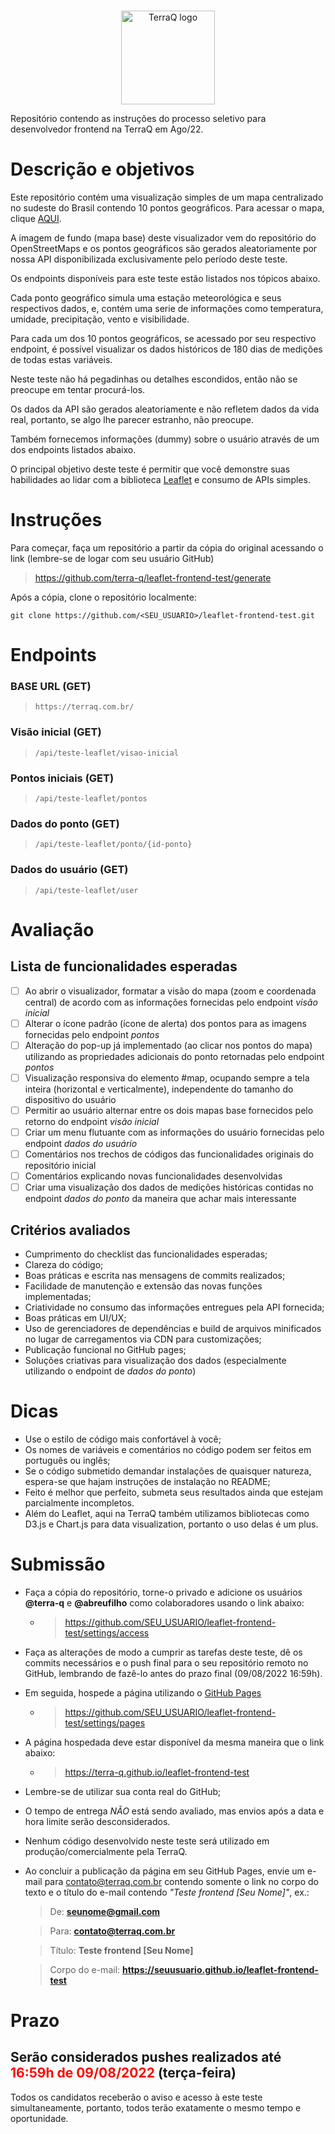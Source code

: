 <p align="center">
  <br>
  <img alt="TerraQ logo" width="150" src="https://terraq.com.br/assets/images/logo/logo.png"/>
  <br>
</p>
 
Repositório contendo as instruções do processo seletivo para desenvolvedor frontend na TerraQ em Ago/22.

# Descrição e objetivos

Este repositório contém uma visualização simples de um mapa centralizado no sudeste do Brasil contendo 10 pontos geográficos. Para acessar o mapa, clique [AQUI](https://terra-q.github.io/leaflet-frontend-test/).

A imagem de fundo (mapa base) deste visualizador vem do repositório do OpenStreetMaps e os pontos geográficos são gerados aleatoriamente por nossa API disponibilizada exclusivamente pelo período deste teste.

Os endpoints disponíveis para este teste estão listados nos tópicos abaixo.

Cada ponto geográfico simula uma estação meteorológica e seus respectivos dados, e, contém uma serie de informações como temperatura, umidade, precipitação, vento e visibilidade.

Para cada um dos 10 pontos geográficos, se acessado por seu respectivo endpoint, é possível visualizar os dados históricos de 180 dias de medições de todas estas variáveis.

Neste teste não há pegadinhas ou detalhes escondidos, então não se preocupe em tentar procurá-los.

Os dados da API são gerados aleatoriamente e não refletem dados da vida real, portanto, se algo lhe parecer estranho, não preocupe.

Também fornecemos informações (dummy) sobre o usuário através de um dos endpoints listados abaixo.

O principal objetivo deste teste é permitir que você demonstre suas habilidades ao lidar com a biblioteca [Leaflet](https://github.com/Leaflet/Leaflet) e consumo de APIs simples.

# Instruções

Para começar, faça um repositório a partir da cópia do original acessando o link (lembre-se de logar com seu usuário GitHub)
> https://github.com/terra-q/leaflet-frontend-test/generate

Após a cópia, clone o repositório localmente:

```
git clone https://github.com/<SEU_USUARIO>/leaflet-frontend-test.git
```

# Endpoints
### BASE URL (GET)
> `https://terraq.com.br/`

### Visão inicial (GET)
> `/api/teste-leaflet/visao-inicial`

### Pontos iniciais (GET)
> `/api/teste-leaflet/pontos`

### Dados do ponto (GET)
> `/api/teste-leaflet/ponto/{id-ponto}`

### Dados do usuário (GET)
> `/api/teste-leaflet/user`


# Avaliação
## Lista de funcionalidades esperadas
- [ ] Ao abrir o visualizador, formatar a visão do mapa (zoom e coordenada central) de acordo com as informações fornecidas pelo endpoint *visão inicial*
- [ ] Alterar o ícone padrão (ícone de alerta) dos pontos para as imagens fornecidas pelo endpoint *pontos*
- [ ] Alteração do pop-up já implementado (ao clicar nos pontos do mapa) utilizando as propriedades adicionais do ponto retornadas pelo endpoint *pontos*
- [ ] Visualização responsiva do elemento #map, ocupando sempre a tela inteira (horizontal e verticalmente), independente do tamanho do dispositivo do usuário
- [ ] Permitir ao usuário alternar entre os dois mapas base fornecidos pelo retorno do endpoint *visão inicial*
- [ ] Criar um menu flutuante com as informações do usuário fornecidas pelo endpoint *dados do usuário*
- [ ] Comentários nos trechos de códigos das funcionalidades originais do repositório inicial
- [ ] Comentários explicando novas funcionalidades desenvolvidas
- [ ] Criar uma visualização dos dados de medições históricas contidas no endpoint *dados do ponto* da maneira que achar mais interessante

## Critérios avaliados
* Cumprimento do checklist das funcionalidades esperadas;
* Clareza do código;
* Boas práticas e escrita nas mensagens de commits realizados;
* Facilidade de manutenção e extensão das novas funções implementadas;
* Criatividade no consumo das informações entregues pela API fornecida;
* Boas práticas em UI/UX;
* Uso de gerenciadores de dependências e build de arquivos minificados no lugar de carregamentos via CDN para customizações;
* Publicação funcional no GitHub pages;
* Soluções criativas para visualização dos dados (especialmente utilizando o endpoint de *dados do ponto*)

# Dicas
* Use o estilo de código mais confortável à você;
* Os nomes de variáveis e comentários no código podem ser feitos em português ou inglês;
* Se o código submetido demandar instalações de quaisquer natureza, espera-se que hajam instruções de instalação no README;
* Feito é melhor que perfeito, submeta seus resultados ainda que estejam parcialmente incompletos.
* Além do Leaflet, aqui na TerraQ também utilizamos bibliotecas como D3.js e Chart.js para data visualization, portanto o uso delas é um plus.

# Submissão
* Faça a cópia do repositório, torne-o privado e adicione os usuários **@terra-q** e **@abreufilho** como colaboradores usando o link abaixo:
  * >https://github.com/SEU_USUARIO/leaflet-frontend-test/settings/access
* Faça as alterações de modo a cumprir as tarefas deste teste, dê os commits necessários e o push final para o seu repositório remoto no GitHub, lembrando de fazê-lo antes do prazo final (09/08/2022 16:59h).
* Em seguida, hospede a página utilizando o [GitHub Pages](https://www.alura.com.br/artigos/como-colocar-projeto-no-ar-com-github-pages)
  * >https://github.com/SEU_USUARIO/leaflet-frontend-test/settings/pages
* A página hospedada deve estar disponível da mesma maneira que o link abaixo:
  * >https://terra-q.github.io/leaflet-frontend-test
* Lembre-se de utilizar sua conta real do GitHub;
* O tempo de entrega *NÃO* está sendo avaliado, mas envios após a data e hora limite serão desconsiderados.
* Nenhum código desenvolvido neste teste será utilizado em produção/comercialmente pela TerraQ.
* Ao concluir a publicação da página em seu GitHub Pages, envie um e-mail para contato@terraq.com.br contendo somente o link no corpo do texto e o título do e-mail contendo *"Teste frontend [Seu Nome]"*, ex.:
  >De: **seunome@gmail.com**

  >Para: **contato@terraq.com.br**

  >Título: **Teste frontend [Seu Nome]**

  >Corpo do e-mail: **https://seuusuario.github.io/leaflet-frontend-test**
   
# Prazo

## Serão considerados pushes realizados até <span style="color:red">**16:59h de 09/08/2022**</span> (terça-feira)

Todos os candidatos receberão o aviso e acesso à este teste simultaneamente, portanto, todos terão exatamente o mesmo tempo e oportunidade.
